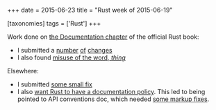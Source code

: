 +++
date = 2015-06-23
title = "Rust week of 2015-06-19"

[taxonomies]
tags = ['Rust']
+++

Work done on [the Documentation chapter] of the official Rust book:

-   I submitted a [number][] [of][] [changes]
-   I also found [misuse of the word, *thing*]

Elsewhere:

-   I submitted [some small fix]
-   I also [want Rust to have a documentation policy]. This led to being
    pointed to API conventions doc, which needed [some markup fixes].

  [the Documentation chapter]: https://doc.rust-lang.org/book/documentation.html
  [number]: https://github.com/rust-lang/rust/pull/26506
  [of]: https://github.com/rust-lang/rust/pull/26508
  [changes]: https://github.com/rust-lang/rust/pull/26509
  [misuse of the word, *thing*]: https://github.com/rust-lang/rust/issues/26507
  [some small fix]: https://github.com/rust-lang/rust/pull/26514
  [want Rust to have a documentation policy]: https://internals.rust-lang.org/t/lets-have-a-documentation-policy/2279
  [some markup fixes]: https://github.com/rust-lang/rfcs/pull/1171
